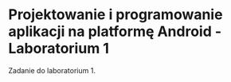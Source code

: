 # Projektowanie i programowanie aplikacji na platformę Android - Laboratorium 1

Zadanie do laboratorium 1.
